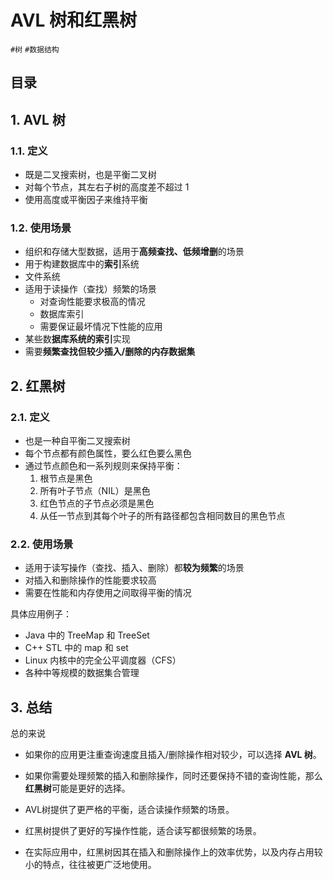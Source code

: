 
# AVL 树和红黑树

`#树` `#数据结构` 


## 目录
<!-- toc -->
 ## 1. AVL 树 
 
### 1.1. 定义
 
- 既是二叉搜索树，也是平衡二叉树
- 对每个节点，其左右子树的高度差不超过 1
- 使用高度或平衡因子来维持平衡

### 1.2. 使用场景

- 组织和存储大型数据，适用于**高频查找、低频增删**的场景
- 用于构建数据库中的**索引**系统
- 文件系统
- 适用于读操作（查找）频繁的场景
	- 对查询性能要求极高的情况
	- 数据库索引
	- 需要保证最坏情况下性能的应用
- 某些数**据库系统的索引**实现
- 需要**频繁查找但较少插入/删除的内存数据集**

## 2. 红黑树

### 2.1. 定义

- 也是一种自平衡二叉搜索树
- 每个节点都有颜色属性，要么红色要么黑色
- 通过节点颜色和一系列规则来保持平衡：
    1. 根节点是黑色
    2. 所有叶子节点（NIL）是黑色
    3. 红色节点的子节点必须是黑色
    4. 从任一节点到其每个叶子的所有路径都包含相同数目的黑色节点

### 2.2. 使用场景

- 适用于读写操作（查找、插入、删除）都**较为频繁**的场景
- 对插入和删除操作的性能要求较高
- 需要在性能和内存使用之间取得平衡的情况

具体应用例子：
- Java 中的 TreeMap 和 TreeSet
- C++ STL 中的 map 和 set
- Linux 内核中的完全公平调度器（CFS）
- 各种中等规模的数据集合管理

## 3. 总结

总的来说
- 如果你的应用更注重查询速度且插入/删除操作相对较少，可以选择 **AVL 树**。
- 如果你需要处理频繁的插入和删除操作，同时还要保持不错的查询性能，那么**红黑树**可能是更好的选择。

- AVL树提供了更严格的平衡，适合读操作频繁的场景。
- 红黑树提供了更好的写操作性能，适合读写都很频繁的场景。
- 在实际应用中，红黑树因其在插入和删除操作上的效率优势，以及内存占用较小的特点，往往被更广泛地使用。